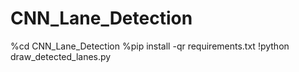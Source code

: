 # CNN_Lane_Detection

%cd CNN_Lane_Detection
%pip install -qr requirements.txt
!python draw_detected_lanes.py
